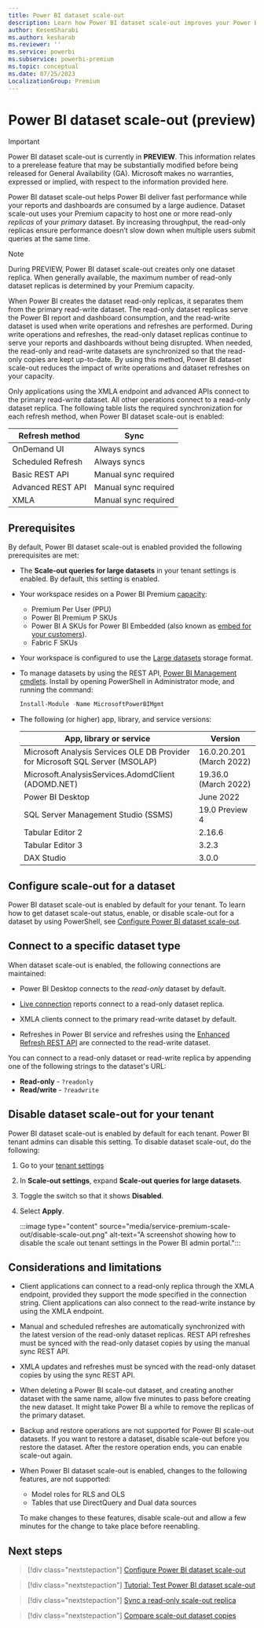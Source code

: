 ```yaml
---
title: Power BI dataset scale-out
description: Learn how Power BI dataset scale-out improves your Power BI performance by reducing dataset query and refresh times
author: KesemSharabi
ms.author: kesharab
ms.reviewer: ''
ms.service: powerbi
ms.subservice: powerbi-premium
ms.topic: conceptual
ms.date: 07/25/2023
LocalizationGroup: Premium
---
```


# Power BI dataset scale-out (preview)

> [!IMPORTANT]
> Power BI dataset scale-out is currently in **PREVIEW**. This information relates to a prerelease feature that may be substantially modified before being released for General Availability (GA). Microsoft makes no warranties, expressed or implied, with respect to the information provided here.

Power BI dataset scale-out helps Power BI deliver fast performance while your reports and dashboards are consumed by a large audience. Dataset scale-out uses your Premium capacity to host one or more read-only *replicas* of your *primary* dataset. By increasing throughput, the read-only replicas ensure performance doesn’t slow down when multiple users submit queries at the same time.

> [!NOTE]
> During PREVIEW, Power BI dataset scale-out creates only one dataset replica. When generally available, the maximum number of read-only dataset replicas is determined by your Premium capacity.

When Power BI creates the dataset read-only replicas, it separates them from the primary read-write dataset. The read-only dataset replicas serve the Power BI report and dashboard consumption, and the read-write dataset is used when write operations and refreshes are performed. During write operations and refreshes, the read-only dataset replicas continue to serve your reports and dashboards without being disrupted. When needed, the read-only and read-write datasets are synchronized so that the read-only copies are kept up-to-date. By using this method, Power BI dataset scale-out reduces the impact of write operations and dataset refreshes on your capacity.

Only applications using the XMLA endpoint and advanced APIs connect to the primary read-write dataset. All other operations connect to a read-only dataset replica. The following table lists the required synchronization for each refresh method, when Power BI dataset scale-out is enabled:

| Refresh method    | Sync                 |
|-------------------|----------------------|
| OnDemand UI       | Always syncs         |
| Scheduled Refresh | Always syncs         |
| Basic REST API    | Manual sync required |
| Advanced REST API | Manual sync required |
| XMLA              | Manual sync required |

## Prerequisites

By default, Power BI dataset scale-out is enabled provided the following prerequisites are met:

* The **Scale-out queries for large datasets** in your tenant settings is enabled. By default, this setting is enabled.

* Your workspace resides on a Power BI Premium [capacity](service-premium-what-is.md#capacities-and-skus):
    * Premium Per User (PPU)
    * Power BI Premium P SKUs
    * Power BI A SKUs for Power BI Embedded (also known as [embed for your customers](../developer/embedded/embedded-analytics-power-bi.md#embed-for-your-customers)).
    * Fabric F SKUs

* Your workspace is configured to use the [Large datasets](service-premium-large-models.md) storage format.

* To manage datasets by using the REST API, [Power BI Management cmdlets](/powershell/power-bi/overview?view=powerbi-ps). Install by opening PowerShell in Administrator mode, and running the command:

    ```powershell
    Install-Module -Name MicrosoftPowerBIMgmt
    ```

* The following (or higher) app, library, and service versions:

    | App, library or service  | Version |
    |--------------------------|---------|
    | Microsoft Analysis Services OLE DB Provider for Microsoft SQL Server (MSOLAP) | 16.0.20.201 (March 2022) |
    | Microsoft.AnalysisServices.AdomdClient (ADOMD.NET) | 19.36.0 (March 2022) |
    | Power BI Desktop         | June 2022 |
    | SQL Server Management Studio (SSMS) | 19.0 Preview 4 |
    | Tabular Editor 2         | 2.16.6   |
    | Tabular Editor 3         | 3.2.3    |
    | DAX Studio               | 3.0.0    |

## Configure scale-out for a dataset

Power BI dataset scale-out is enabled by default for your tenant. To learn how to get dataset scale-out status, enable, or disable scale-out for a dataset by using PowerShell, see [Configure Power BI dataset scale-out](service-premium-scale-out-configure.md).

## Connect to a specific dataset type

When dataset scale-out is enabled, the following connections are maintained:

* Power BI Desktop connects to the *read-only* dataset by default.

* [Live connection](./../connect-data/desktop-report-lifecycle-datasets.md) reports connect to a read-only dataset replica.

* XMLA clients connect to the primary read-write dataset by default.

* Refreshes in Power BI service and refreshes using the [Enhanced Refresh REST API](./../connect-data/asynchronous-refresh.md) are connected to the read-write dataset.

You can connect to a read-only dataset or read-write replica by appending one of the following strings to the dataset's URL:

* **Read-only** - `?readonly`
* **Read/write** - `?readwrite`

## Disable dataset scale-out for your tenant

Power BI dataset scale-out is enabled by default for each tenant. Power BI tenant admins can disable this setting. To disable dataset scale-out, do the following:

1. Go to your [tenant settings](./../admin/service-admin-portal-about-tenant-settings.md)

2. In **Scale-out settings**, expand **Scale-out queries for large datasets**.

3. Toggle the switch so that it shows **Disabled**.

4. Select **Apply**.

    :::image type="content" source="media/service-premium-scale-out/disable-scale-out.png" alt-text="A screenshot showing how to disable the scale out tenant settings in the Power BI admin portal.":::

## Considerations and limitations

* Client applications can connect to a read-only replica through the XMLA endpoint, provided they support the mode specified in the connection string. Client applications can also connect to the read-write instance by using the XMLA endpoint.

* Manual and scheduled refreshes are automatically synchronized with the latest version of the read-only dataset replicas. REST API refreshes must be synced with the read-only dataset copies by using the manual sync REST API.

* XMLA updates and refreshes must be synced with the read-only dataset copies by using the sync REST API.

* When deleting a Power BI scale-out dataset, and creating another dataset with the same name, allow five minutes to pass before creating the new dataset. It might take Power BI a while to remove the replicas of the primary dataset.

* Backup and restore operations are not supported for Power BI scale-out datasets. If you want to restore a dataset, disable scale-out before you restore the dataset. After the restore operation ends, you can enable scale-out again.

* When Power BI dataset scale-out is enabled, changes to the following features, are not supported:
    * Model roles for RLS and OLS
    * Tables that use DirectQuery and Dual data sources

    To make changes to these features, disable scale-out and allow a few minutes for the change to take place before reenabling.

## Next steps

> [!div class="nextstepaction"]
> [Configure Power BI dataset scale-out](service-premium-scale-out-configure.md)

> [!div class="nextstepaction"]
> [Tutorial: Test Power BI dataset scale-out](service-premium-scale-out-test.md)

> [!div class="nextstepaction"]
> [Sync a read-only scale-out replica](service-premium-scale-out-sync-replica.md)

> [!div class="nextstepaction"]
> [Compare scale-out dataset copies](service-premium-scale-out-app.md)
